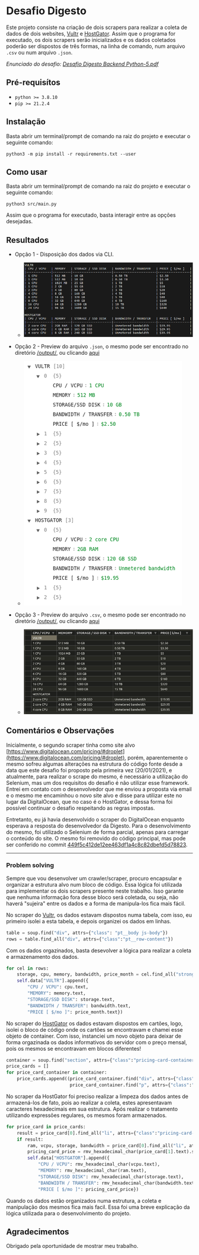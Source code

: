 # Desafio Digesto

Este projeto consiste na criação de dois scrapers para realizar a coleta de dados de dois websites, [Vultr](https://www.vultr.com/products/cloud-compute/#pricing) e [HostGator](https://www.hostgator.com/vps-hosting). Assim que o programa for executado, os dois scrapers serão inicializados e os dados coletados poderão ser dispostos de três formas, na linha de comando, num arquivo `.csv` ou num arquivo `.json`.

*Enunciado do desafio: [Desafio Digesto Backend Python-5.pdf](./Desafio_Digesto_Backend_Python-5.pdf)*

## Pré-requisítos

* `python >= 3.8.10`
* `pip >= 21.2.4 `

## Instalação

Basta abrir um terminal/prompt de comando na raiz do projeto e executar o seguinte comando:

    python3 -m pip install -r requirements.txt --user

## Como usar

Basta abrir um terminal/prompt de comando na raiz do projeto e executar o seguinte comando:

    python3 src/main.py

Assim que o programa for executado, basta interagir entre as opções desejadas.

## Resultados

* Opção 1 - Disposição dos dados via CLI.
    * ![](img/cli_data.png)

* Opção 2 - Preview do arquivo `.json`, o mesmo pode ser encontrado no diretório [/output/](./output/), ou clicando [aqui](./output/data.json)    
    * ![](img/json_preview.png)

* Opção 3 - Preview do arquivo `.csv`, o mesmo pode ser encontrado no diretório [/output/](./output/), ou clicando [aqui](./output/data.csv)
    * ![](img/csv_preview.png)

## Comentários e Observações

Inicialmente, o segundo scraper tinha como site alvo [https://www.digitalocean.com/pricing/#droplet](https://www.digitalocean.com/pricing/#droplet), porém, aparentemente o mesmo sofreu algumas alterações na estrutura do código fonte desde a data que este desafio foi proposto pela primeira vez (20/01/2021), e atualmente, para realizar o scrape do mesmo, é necessário a utilização do Selenium, mas um dos requisitos do desafio é não utilizar esse framework. Entrei em contato com o desenvolvedor que me enviou a proposta via email e o mesmo me encaminhou o novo site alvo e disse para utilizar este no lugar da DigitalOcean, que no caso é o HostGator, e dessa forma foi possível continuar o desafio respeitando as regras impostas.

Entretanto, eu já havia desenvolvido o scraper do DigitalOcean enquanto esperava a resposta do desenvolvedor da Digesto. Para o desenvolvimento do mesmo, foi utilizado o Selenium de forma parcial, apenas para carregar o conteúdo do site. O mesmo foi removido do código principal, mas pode ser conferido no commit [449f5c412de12ee463df1a4c8c82dbefd5d78823](https://github.com/danbailo/digesto-challenge/commit/449f5c412de12ee463df1a4c8c82dbefd5d78823).

---

### Problem solving

Sempre que vou desenvolver um crawler/scraper, procuro encapsular e organizar a estrutura alvo num bloco de código. Essa lógica foi utilizada para implementar os dois scrapers presente neste trabalho. Isso garante que nenhuma informação fora desse bloco será coletada, ou seja, não haverá "sujeira" entre os dados e a forma de manipula-los fica mais fácil.

No scraper do [Vultr](https://www.vultr.com/products/cloud-compute/#pricing), os dados estavam dispostos numa tabela, com isso, eu primeiro isolei a esta tabela, e depois organizei os dados em linhas. 
```python
table = soup.find("div", attrs={"class": "pt__body js-body"})
rows = table.find_all("div", attrs={"class":"pt__row-content"})
```

Com os dados orgazinados, basta desevolver a lógica para realizar a coleta e armazenamento dos dados.
```python
for cel in rows:
    storage, cpu, memory, bandwidth, price_month = cel.find_all("strong")
    self.data["VULTR"].append({
        "CPU / VCPU": cpu.text, 
        "MEMORY": memory.text, 
        "STORAGE/SSD DISK": storage.text, 
        "BANDWIDTH / TRANSFER": bandwidth.text, 
        "PRICE [ $/mo ]": price_month.text})   
```


No scraper do [HostGator](https://www.hostgator.com/vps-hosting) os dados estavam dispostos em cartões, logo, isolei o bloco de código onde os cartões se encontravam e chamei esse objeto de container. Com isso, instanciei um novo objeto para deixar de forma orgazinada os dados informativos do servidor com o preço mensal, pois os mesmos se encontravam em blocos diferentes!
```python
container = soup.find("section", attrs={"class":"pricing-card-container false undefined", "class": "pricing-card-container"})
price_cards = []
for price_card_container in container:
    price_cards.append((price_card_container.find("div", attrs={"class": re.compile("(pricing-card)")}),
                        price_card_container.find("p", attrs={"class":"pricing-card-price"})))
```

No scraper da HostGator foi preciso realizar a limpeza dos dados antes de armazená-los de fato, pois ao realizar a coleta, estes apresentavam caracteres hexadecimais em sua estrutura. Após realizar o tratamento utilizando expressões regulares, os mesmos foram armazenados.
```python
for price_card in price_cards:
    result = price_card[0].find_all("li", attrs={"class":"pricing-card-list-items"})
    if result:
        ram, vcpu, storage, bandwidth = price_card[0].find_all("li", attrs={"class":"pricing-card-list-items"})
        pricing_card_price = rmv_hexadecimal_char(price_card[1].text).split("/")[0]
        self.data["HOSTGATOR"].append({
            "CPU / VCPU": rmv_hexadecimal_char(vcpu.text), 
            "MEMORY": rmv_hexadecimal_char(ram.text), 
            "STORAGE/SSD DISK": rmv_hexadecimal_char(storage.text), 
            "BANDWIDTH / TRANSFER": rmv_hexadecimal_char(bandwidth.text), 
            "PRICE [ $/mo ]": pricing_card_price})
```

Quando os dados estão organizados numa estrutura, a coleta e manipulação dos mesmos fica mais facil. 
Essa foi uma breve explicação da lógica utilizada para o desenvolvimento do projeto.

## Agradecimentos

Obrigado pela oportunidade de mostrar meu trabalho.